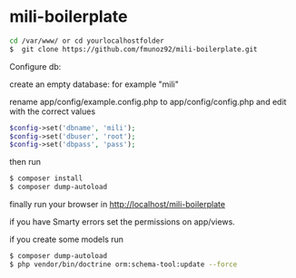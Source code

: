 mili-boilerplate
===========


```bash
cd /var/www/ or cd yourlocalhostfolder
$  git clone https://github.com/fmunoz92/mili-boilerplate.git
```
Configure db:

create an empty database: for example "mili"

rename app/config/example.config.php to app/config/config.php and edit with the correct values
```php
$config->set('dbname', 'mili');
$config->set('dbuser', 'root');
$config->set('dbpass', 'pass');
```
then run
```bash
$ composer install
$ composer dump-autoload
```


finally run your browser in [http://localhost/mili-boilerplate](http://localhost/mili-boilerplate)

if you have Smarty errors set the permissions on app/views.

if you create some models run

```bash
$ composer dump-autoload
$ php vendor/bin/doctrine orm:schema-tool:update --force

```
